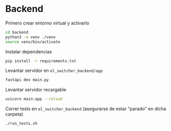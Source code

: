 # Backend
Primero crear entorno virtual y activarlo

```zsh
cd backend
python3 -m venv ./venv
source venv/bin/activate
```

Instalar dependencias
```zsh
pip install -r requirements.txt
```

Levantar servidor en `el_switcher_backend/app`
```zsh
fastapi dev main.py
```
Levantar servidor recargable
```sh
uvicorn main:app --reload
```
Correr tests en `el_switcher_backend` 
(asegurarse de estar "parado" en dicha carpeta)
```sh
./run_tests.sh
```

